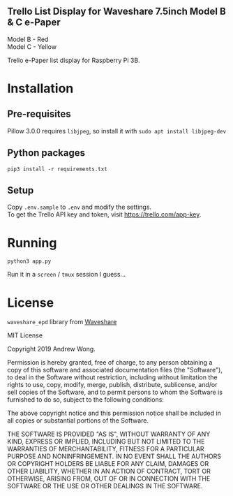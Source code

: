 Trello List Display for Waveshare 7.5inch Model B & C e-Paper
---

Model B - Red  
Model C - Yellow

Trello e-Paper list display for Raspberry Pi 3B.

# Installation

## Pre-requisites

Pillow 3.0.0 requires `libjpeg`, so install it with `sudo apt install libjpeg-dev`

## Python packages

`pip3 install -r requirements.txt`

## Setup

Copy `.env.sample` to `.env` and modify the settings.  
To get the Trello API key and token, visit https://trello.com/app-key.

# Running

`python3 app.py`

Run it in a `screen` / `tmux` session I guess...

# License

`waveshare_epd` library from [Waveshare](https://github.com/Waveshare/e-Paper)

MIT License

Copyright 2019 Andrew Wong.

Permission is hereby granted, free of charge, to any person obtaining a copy of this software and associated documentation files (the "Software"), to deal in the Software without restriction, including without limitation the rights to use, copy, modify, merge, publish, distribute, sublicense, and/or sell copies of the Software, and to permit persons to whom the Software is furnished to do so, subject to the following conditions:  

The above copyright notice and this permission notice shall be included in all copies or substantial portions of the Software.  

THE SOFTWARE IS PROVIDED "AS IS", WITHOUT WARRANTY OF ANY KIND, EXPRESS OR IMPLIED, INCLUDING BUT NOT LIMITED TO THE WARRANTIES OF MERCHANTABILITY, FITNESS FOR A PARTICULAR PURPOSE AND NONINFRINGEMENT. IN NO EVENT SHALL THE AUTHORS OR COPYRIGHT HOLDERS BE LIABLE FOR ANY CLAIM, DAMAGES OR OTHER LIABILITY, WHETHER IN AN ACTION OF CONTRACT, TORT OR OTHERWISE, ARISING FROM, OUT OF OR IN CONNECTION WITH THE SOFTWARE OR THE USE OR OTHER DEALINGS IN THE SOFTWARE.
